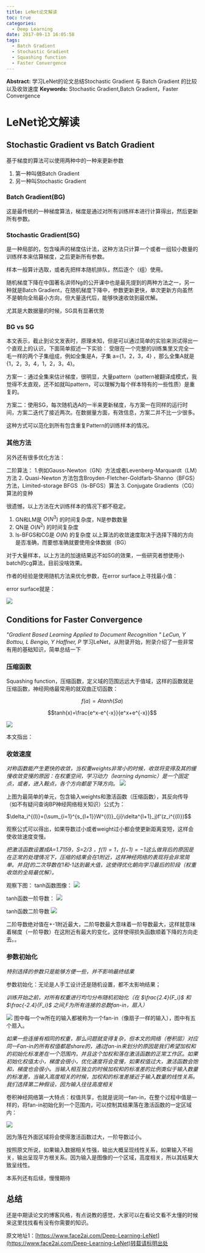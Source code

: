 ```yaml
---
title: LeNet论文解读
toc: true
categories:
  - Deep Learning
date: 2017-09-13 16:05:58
tags:
  - Batch Gradient
  - Stochastic Gradient
  - Squashing function
  - Faster Convergence
---
```

**Abstract:** 学习LeNet的论文总结Stochastic Gradient 与 Batch Gradient 的比较 以及收敛速度
**Keywords:** Stochastic Gradient,Batch Gradient，Faster Convergence
<!--more-->
# LeNet论文解读
## Stochastic Gradient vs Batch Gradient
基于梯度的算法可以使用两种中的一种来更新参数
1. 第一种叫做Batch Gradient
2. 另一种叫Stochastic Gradient

### Batch Gradient(BG)
这是最传统的一种梯度算法，梯度是通过对所有训练样本进行计算得出，然后更新所有参数。

### Stochastic Gradient(SG)
是一种局部的，包含噪声的梯度估计法，这种方法只计算一个或者一组较小数量的训练样本来估算梯度，之后更新所有参数。

样本一般算计选取，或者先把样本随机排队，然后逐个（组）使用。

随机梯度下降在中国著名讲师Ng的公开课中也是最先提到的两种方法之一，另一种就是Batch Gradient，在随机梯度下降中，参数更新更快，单次更新方向虽然不是朝向全局最小方向，但大量迭代后，能够快速收敛到最优解。

尤其是大数据量的时候，SG具有显著优势

### BG vs SG
本文表示，截止到论文发表时，原理未知，但是可以通过简单的实验来测试得出一个直观上的认识，下面简单叙述一下实验：
受限在一个完整的训练集里又完全一毛一样的两个子集组成，例如全集是A，子集 a={1，2，3，4} ，那么全集A就是{1，2，3，4，1，2，3，4}。

方案一：通过全集来估计梯度，很明显，大量pattern（pattern被翻译成模式，我觉得不太直观，还不如就叫pattern，可以理解为每个样本特有的一些性质）是重复的。

方案二：使用SG，每次随机选A的一半来更新梯度，与方案一在同样的运行时间，方案二迭代了接近两次。在数据量方面，有效信息，方案二并不比一少很多。

这种方式可以范化到所有包含重复Pattern的训练样本的情况。

### 其他方法
另外还有很多优化方法：

二阶算法：
1.例如Gauss-Newton（GN）方法或者Levenberg-Marquardt（LM）方法
2. Quasi-Newton 方法包含Broyden-Fletcher-Goldfarb-Shanno（BFGS） 方法，Limited-storage BFGS（ls-BFGS）算法
3. Conjugate Gradients（CG）算法的变种

很遗憾，以上方法在大训练样本的情况下都不稳定。
1. GN和LM是 $O(N^3)$ 的时间复杂度，N是参数数量
2. QN是 $O(N^2)$ 的时间复杂度
3. ls-BFGS和CG是 $O(N)$ 的复杂度
以上算法的收敛速度取决于选择下降的方向是否准确，而要想准确就要使用全体数据（BG）

对于大量样本，以上方法的加速结果远不如SG的效果，一些研究者想使用小batch的cg算法，目前没啥效果。

作者的经验是使用随机方法来优化参数，在error surface上寻找最小值：

error surface就是：

![](https://tony4ai-1251394096.cos.ap-hongkong.myqcloud.com/blog_images/Deep-Learning-LeNet/1000579-20160812015100906-691589358.jpg)

## Conditions for Faster Convergence
*"Gradient Based Learning Applied to Document Recognition "*
*LeCun, Y Bottou, L Bengio, Y Haffner, P*
学习LeNet，从附录开始，附录介绍了一些非常有用的基础知识，简单总结一下

### 压缩函数
Squashing function，压缩函数，定义域的范围远远大于值域，这样的函数就是压缩函数，神经网络最常用的就双曲正切函数：

$$f(a)=A tanh(Sa)$$

$$tanh(x)=\frac{e^x-e^{-x}}{e^x+e^{-x}}$$

![](https://tony4ai-1251394096.cos.ap-hongkong.myqcloud.com/blog_images/Deep-Learning-LeNet/figure_1.png)

本文指出：

### 收敛速度
*对称函数能产生更快的收敛，当权重weights非常小的时候，收敛将变得及其的缓慢收敛变慢的原因：在权重空间，学习动力（learning dynamic）是一个固定点，或者，进入鞍点，各个方向都是下降方向。*
![](https://tony4ai-1251394096.cos.ap-hongkong.myqcloud.com/blog_images/Deep-Learning-LeNet/20160817072812773.jpg)

上图为最简单的单元，包含输入weights和激活函数（压缩函数），其反向传导（如不有疑问查询BP神经网络相关知识）公式为：

$\delta_i^{(l)}=(\sum_{i=1}^{s_{l+1}}W^{(l)}_{ji}\delta^{l+1}_j)f'(z_i^{(l)})$$

观察公式可以得出，如果导数过小或者weight过小都会使更新距离变短，这样会使收敛速度变慢。

*把激活函数设置成A=1.7159，S=2/3 ，$f(1)=1$，$f(-1)=-1$这么做背后的原因是在正常的处理情况下，压缩的结果会在1附近，这样神经网络的表现将会非常简单。并且f的二次导数在1和-1达到最大值，这使得优化朝向学习最后的阶段（权重收敛的全局最优解）。*

观察下图：
tanh函数图像：
![](https://tony4ai-1251394096.cos.ap-hongkong.myqcloud.com/blog_images/Deep-Learning-LeNet/figure_1-1.png)

tanh函数一阶导数：
![](https://tony4ai-1251394096.cos.ap-hongkong.myqcloud.com/blog_images/Deep-Learning-LeNet/figure_1st.png)

tanh函数二阶导数
![](https://tony4ai-1251394096.cos.ap-hongkong.myqcloud.com/blog_images/Deep-Learning-LeNet/figure_2nd.png)

二阶导数绝对值在+-1附近最大，二阶导数最大意味着一阶导数最大，这样就意味着梯度（一阶导数）在这附近有最大的变化，这样使得损失函数顺着下降的方向走去。。



### 参数初始化

*特别选择的参数只是能够方便一些，并不影响最终结果*

参数初始化：无论是人手工设计还是随机设置，都不太影响结果；

*训练开始之前，对所有权重进行均匀分布随机初始化（在 $\frac{2.4}{F_i}$ 和 $\frac{-2.4}{F_i}$ 之间,F为所有连接的总数fan-in，扇入）*

![](https://tony4ai-1251394096.cos.ap-hongkong.myqcloud.com/blog_images/Deep-Learning-LeNet/20160817072812773.jpg)
图中每一个w所在的输入都被称为一个fan-in（像扇子一样的输入），图中有五个扇入。

*如果一些连接有相同的权重，那么问题就变得复杂，但本文的网络（卷积层）对应同一Fan-in的所有权值都是share的，通过fan-in来划分的原因是我们希望加权和的初始化标准差在一个范围内，并且这个加权和落在激活函数的正常工作区。如果初始化权值太小，梯度会很小，优化速度将会变慢，如果权值过大，激活函数会饱和，梯度也会很小。当输入相互独立的时候加权和的标准差的比例类似于输入数量的标准差，当输入高度相关的时候，加权和的标准差接近于输入数量的线性关系。我们选择第二种假设，因为输入往往高度相关*

卷积神经网络第一大特点：权值共享，也就是说同一fan-in，在整个过程中值是一样的，将fan-in初始化到一个范围内，可以控制其结果落在激活函数的一定区域内：

![](https://tony4ai-1251394096.cos.ap-hongkong.myqcloud.com/blog_images/Deep-Learning-LeNet/figure_1-2.png)

因为落在外面区域将会使得激活函数过大，一阶导数过小。

按照原文所说，如果输入数据相关性强，输出大概呈现线性关系，如果输入不相关，输出呈现平方根关系。因为输入是图像的一个区域，高度相关，所以其结果大致呈线性。

本系列还有后续，慢慢期待

## 总结
还是中期读论文的博客风格，有点说教的感觉，大家可以在看论文看不太懂的时候来这里找找看有没有你需要的知识。





原文地址1：[https://www.face2ai.com/Deep-Learning-LeNet](https://www.face2ai.com/Deep-Learning-LeNet)转载请标明出处
